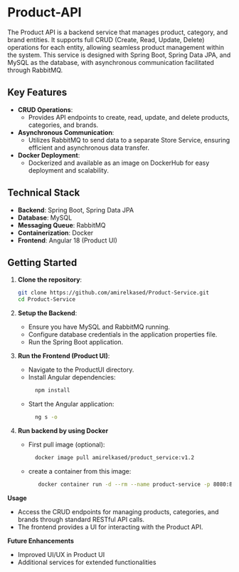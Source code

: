 # Product-API

The Product API is a backend service that manages product, category, and brand entities. It supports full CRUD (Create, Read, Update, Delete) operations for each entity, allowing seamless product management within the system. This service is designed with Spring Boot, Spring Data JPA, and MySQL as the database, with asynchronous communication facilitated through RabbitMQ.

## Key Features

- **CRUD Operations**: 
  - Provides API endpoints to create, read, update, and delete products, categories, and brands.
- **Asynchronous Communication**:
  - Utilizes RabbitMQ to send data to a separate Store Service, ensuring efficient and asynchronous data transfer.
- **Docker Deployment**:
  - Dockerized and available as an image on DockerHub for easy deployment and scalability.

## Technical Stack

- **Backend**: Spring Boot, Spring Data JPA
- **Database**: MySQL
- **Messaging Queue**: RabbitMQ
- **Containerization**: Docker
- **Frontend**: Angular 18 (Product UI)

## Getting Started

1. **Clone the repository**:
   ```bash
   git clone https://github.com/amirelkased/Product-Service.git
   cd Product-Service
   ```

2. **Setup the Backend**:
    - Ensure you have MySQL and RabbitMQ running.
    - Configure database credentials in the application properties file.
    - Run the Spring Boot application.

3. **Run the Frontend (Product UI)**:
   - Navigate to the ProductUI directory.
   - Install Angular dependencies:
     ```bash
       npm install
     ```
   - Start the Angular application:
     ```bash
       ng s -o
     ```
4. **Run backend by using Docker**
   - First pull image (optional):
     ```bash
       docker image pull amirelkased/product_service:v1.2
     ```
   - create a container from this image:
     ```bash
        docker container run -d --rm --name product-service -p 8080:8080 amirelkased/product_service:v1.2
     ```

**Usage**
  - Access the CRUD endpoints for managing products, categories, and brands through standard RESTful API calls.
  - The frontend provides a UI for interacting with the Product API.

**Future Enhancements**
  - Improved UI/UX in Product UI
  - Additional services for extended functionalities








